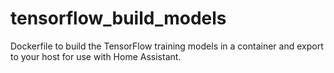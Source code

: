 # tensorflow_build_models
Dockerfile to build the TensorFlow training models in a container and export to your host for use with Home Assistant.
